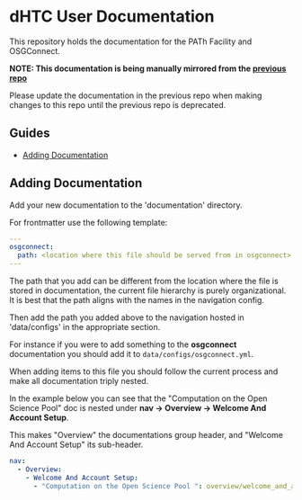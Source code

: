 # dHTC User Documentation

This repository holds the documentation for the PATh Facility and OSGConnect.

**NOTE: This documentation is being manually mirrored from the [previous repo](https://github.com/OSGConnect/connectbook)**

Please update the documentation in the previous repo when making changes to this repo until the previous repo is deprecated.

## Guides

- [Adding Documentation](#adding-documentation)

## Adding Documentation

Add your new documentation to the 'documentation' directory.

For frontmatter use the following template:

```yaml
---
osgconnect:
  path: <location where this file should be served from in osgconnect>
---
```

The path that you add can be different from the location where the file is stored in documentation, 
the current file hierarchy is purely organizational. It is best that the path aligns with the names in the
navigation config.

Then add the path you added above to the navigation hosted in 'data/configs' in the appropriate section.

For instance if you were to add something to the **osgconnect** documentation you should add it to ```data/configs/osgconnect.yml```.

When adding items to this file you should follow the current process and make all documentation triply nested. 

In the example below you can see that the "Computation on the Open Science Pool" doc is nested under **nav -> Overview -> Welcome And Account Setup**.

This makes "Overview" the documentations group header, and "Welcome And Account Setup" its sub-header. 

```yaml
nav:
  - Overview:
    - Welcome And Account Setup:
      - "Computation on the Open Science Pool ": overview/welcome_and_account_setup/is-it-for-you.md
```
